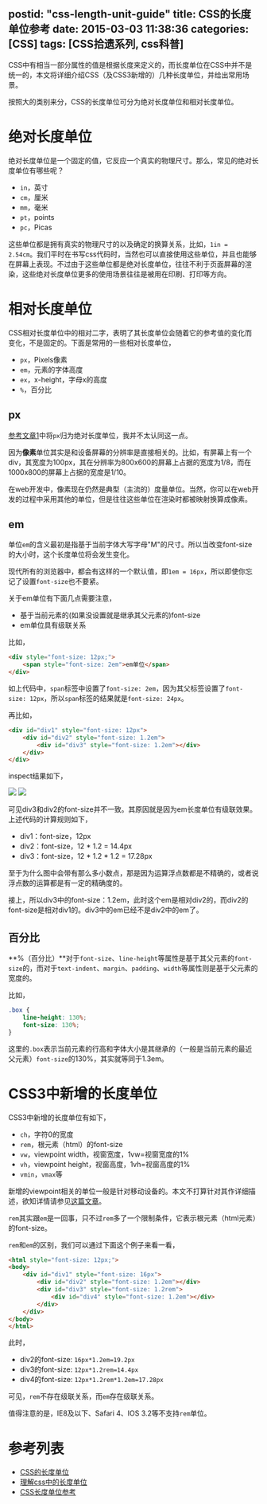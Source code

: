 postid: "css-length-unit-guide"
title: CSS的长度单位参考
date: 2015-03-03 11:38:36
categories: [CSS]
tags: [CSS拾遗系列, css科普]
---

CSS中有相当一部分属性的值是根据长度来定义的，而长度单位在CSS中并不是统一的，本文将详细介绍CSS（及CSS3新增的）几种长度单位，并给出常用场景。

按照大的类别来分，CSS的长度单位可分为绝对长度单位和相对长度单位。

# 绝对长度单位

绝对长度单位是一个固定的值，它反应一个真实的物理尺寸。那么，常见的绝对长度单位有哪些呢？

- `in`，英寸
- `cm`，厘米
- `mm`，毫米
- `pt`，points
- `pc`，Picas

这些单位都是拥有真实的物理尺寸的以及确定的换算关系，比如，`1in = 2.54cm`。我们平时在书写css代码时，当然也可以直接使用这些单位，并且也能够在屏幕上表现。不过由于这些单位都是绝对长度单位，往往不利于页面屏幕的渲染，这些绝对长度单位更多的使用场景往往是被用在印刷、打印等方向。


# 相对长度单位

CSS相对长度单位中的相对二字，表明了其长度单位会随着它的参考值的变化而变化，不是固定的。下面是常用的一些相对长度单位，

- `px`，Pixels像素
- `em`，元素的字体高度
- `ex`，x-height，字母x的高度
- `%`，百分比

## px

[参考文章1](http://www.w3cplus.com/css/the-lengths-of-css.html)中将`px`归为绝对长度单位，我并不太认同这一点。

因为**像素**单位其实是和设备屏幕的分辨率是直接相关的。比如，有屏幕上有一个div，其宽度为100px，其在分辨率为800x600的屏幕上占据的宽度为1/8，而在1000x800的屏幕上占据的宽度是1/10。

在web开发中，像素现在仍然是典型（主流的）度量单位。当然，你可以在web开发的过程中采用其他的单位，但是往往这些单位在渲染时都被映射换算成像素。


## em

单位`em`的含义最初是指基于当前字体大写字母"M"的尺寸。所以当改变font-size的大小时，这个长度单位将会发生变化。

现代所有的浏览器中，都会有这样的一个默认值，即`1em = 16px`，所以即使你忘记了设置`font-size`也不要紧。

关于em单位有下面几点需要注意，

- 基于当前元素的(如果没设置就是继承其父元素的)font-size
- em单位具有级联关系


比如，

```html
<div style="font-size: 12px;">
    <span style="font-size: 2em">em单位</span>
</div>
```

如上代码中，`span`标签中设置了`font-size: 2em`，因为其父标签设置了`font-size: 12px`，所以`span`标签的结果就是`font-size: 24px`。

再比如，

```html
<div id="div1" style="font-size: 12px">
    <div id="div2" style="font-size: 1.2em">
        <div id="div3" style="font-size: 1.2em"></div>
    </div>
</div>
```

inspect结果如下，

![](//images0.gejiawen.com/posts/css-length-unit-guide/001.png)
![](//images0.gejiawen.com/posts/css-length-unit-guide/002.png)

可见div3和div2的font-size并不一致。其原因就是因为em长度单位有级联效果。上述代码的计算规则如下，

- div1：font-size，12px
- div2：font-size，12 * 1.2 = 14.4px
- div3：font-size，12 * 1.2 * 1.2 = 17.28px

至于为什么图中会带有那么多小数点，那是因为运算浮点数都是不精确的，或者说浮点数的运算都是有一定的精确度的。

接上，所以div3中的font-size：1.2em，此时这个em是相对div2的，而div2的font-size是相对div1的。div3中的em已经不是div2中的em了。

## 百分比

**%（百分比）**对于`font-size`、`line-height`等属性是基于其父元素的`font-size`的，而对于`text-indent`、`margin`、`padding`、`width`等属性则是基于父元素的宽度的。

比如，

```css
.box {
    line-height: 130%;
    font-size: 130%;
}
```

这里的`.box`表示当前元素的行高和字体大小是其继承的（一般是当前元素的最近父元素）`font-size`的130%，其实就等同于1.3em。


# CSS3中新增的长度单位

CSS3中新增的长度单位有如下，

- `ch`，字符0的宽度
- `rem`，根元素（html）的font-size
- `vw`，viewpoint width，视窗宽度，1vw=视窗宽度的1%
- `vh`，viewpoint height，视窗高度，1vh=视窗高度的1%
- `vmin`，`vmax`等

新增的viewpoint相关的单位一般是针对移动设备的。本文不打算针对其作详细描述，欲知详情请参见[这篇文章](https://css-tricks.com/viewport-sized-typography/)。

`rem`其实跟`em`是一回事，只不过`rem`多了一个限制条件，它表示根元素（html元素）的font-size。

`rem`和`em`的区别，我们可以通过下面这个例子来看一看，

```html
<html style="font-size: 12px;">
<body>
    <div id="div1" style="font-size: 16px">
        <div id="div2" style="font-size: 1.2em"></div>
        <div id="div3" style="font-size: 1.2rem">
            <div id="div4" style="font-size: 1.2em"></div>
        </div>
    </div>
</body>
</html>
```

此时，

- div2的font-size: `16px*1.2em=19.2px`
- div3的font-size: `12px*1.2rem=14.4px`
- div4的font-size: `12px*1.2rem*1.2em=17.28px`

可见，`rem`不存在级联关系，而`em`存在级联关系。

值得注意的是，IE8及以下、Safari 4、IOS 3.2等不支持`rem`单位。


# 参考列表

- [CSS的长度单位](http://www.w3cplus.com/css/the-lengths-of-css.html)
- [理解css中的长度单位](http://www.qianduan.net/understand-the-unit-of-length-in-the-css.html)
- [CSS长度单位参考](http://blog.sina.com.cn/s/blog_4b7463e00100b33g.html)



